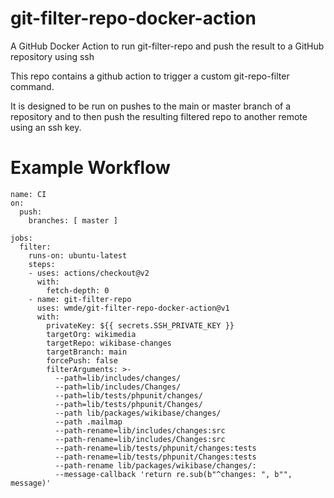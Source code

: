 # git-filter-repo-docker-action
A GitHub Docker Action to run git-filter-repo and push the result to a GitHub repository using ssh

This repo contains a github action to trigger a custom git-repo-filter command.

It is designed to be run on pushes to the main or master branch of a repository
and to then push the resulting filtered repo to another remote using an ssh key.

# Example Workflow
```
name: CI
on:
  push:
    branches: [ master ]

jobs:
  filter:
    runs-on: ubuntu-latest
    steps:
    - uses: actions/checkout@v2
      with:
        fetch-depth: 0
    - name: git-filter-repo
      uses: wmde/git-filter-repo-docker-action@v1
      with:
        privateKey: ${{ secrets.SSH_PRIVATE_KEY }}
        targetOrg: wikimedia
        targetRepo: wikibase-changes
        targetBranch: main
        forcePush: false
        filterArguments: >-
          --path=lib/includes/changes/
          --path=lib/includes/Changes/
          --path=lib/tests/phpunit/changes/
          --path=lib/tests/phpunit/Changes/
          --path lib/packages/wikibase/changes/
          --path .mailmap
          --path-rename=lib/includes/changes:src
          --path-rename=lib/includes/Changes:src
          --path-rename=lib/tests/phpunit/changes:tests
          --path-rename=lib/tests/phpunit/Changes:tests
          --path-rename lib/packages/wikibase/changes/:
          --message-callback 'return re.sub(b"^changes: ", b"", message)'
```
